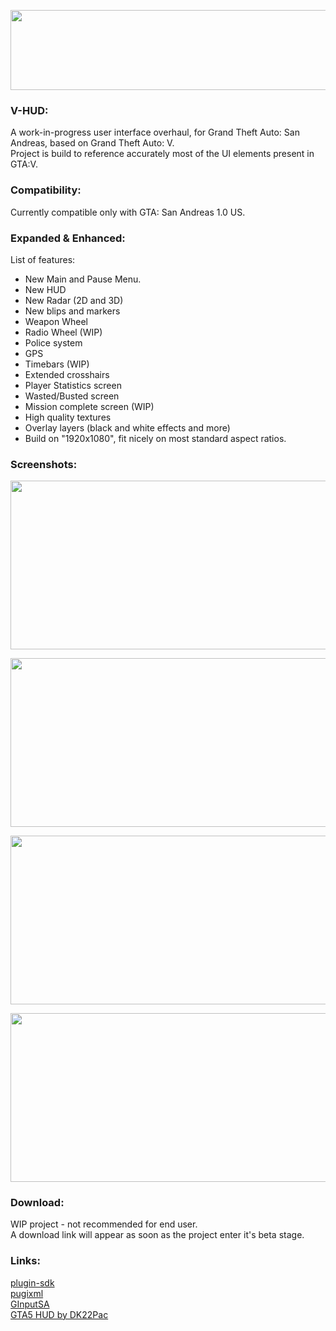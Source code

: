 <p align="center"><img src="https://i.imgur.com/Gp5g7l2.png" width="512" height="128"></p>


### V-HUD:
A work-in-progress user interface overhaul, for Grand Theft Auto: San Andreas, based on Grand Theft Auto: V.\
Project is build to reference accurately most of the UI elements present in GTA:V.

### Compatibility:
Currently compatible only with GTA: San Andreas 1.0 US.

### Expanded & Enhanced:
List of features:
* New Main and Pause Menu.
* New HUD
* New Radar (2D and 3D)
* New blips and markers
* Weapon Wheel
* Radio Wheel (WIP)
* Police system
* GPS
* Timebars (WIP)
* Extended crosshairs
* Player Statistics screen
* Wasted/Busted screen
* Mission complete screen (WIP)
* High quality textures
* Overlay layers (black and white effects and more)
* Build on "1920x1080", fit nicely on most standard aspect ratios.

### Screenshots:
<p align="center"><img src="https://i.imgur.com/V480WnS.png" width="640" height="270"></p>
<p align="center"><img src="https://i.imgur.com/ZVtSWFM.png" width="640" height="270"></p>
<p align="center"><img src="https://i.imgur.com/FTkcThI.png" width="640" height="270"></p>
<p align="center"><img src="https://i.imgur.com/4KOVuoW.png" width="640" height="270"></p>

### Download:
WIP project - not recommended for end user. \
A download link will appear as soon as the project enter it's beta stage.

### Links:
[plugin-sdk](https://github.com/DK22Pac/plugin-sdk)\
[pugixml](https://github.com/zeux/pugixml)\
[GInputSA](https://gtaforums.com/topic/562765-ginput/)\
[GTA5 HUD by DK22Pac](https://gtaforums.com/topic/652697-gta5-hud-by-dk22pac/)
